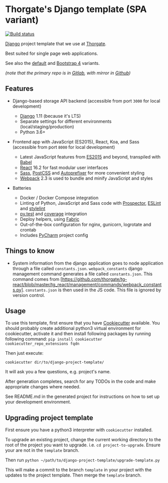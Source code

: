 # Thorgate's Django template (SPA variant)

[![Build status](https://gitlab.com/thorgate-public/django-project-template/badges/spa/pipeline.svg)](https://gitlab.com/thorgate-public/django-project-template/commits/spa) 

[Django](https://www.djangoproject.com/) project template that we use at [Thorgate](https://thorgate.eu).

Best suited for single page web applications.

See also the [default](https://gitlab.com/thorgate-public/django-project-template/tree/master)
and [Bootstrap 4](https://gitlab.com/thorgate-public/django-project-template/tree/bootstrap4) variants.

_(note that the primary repo is in [Gitlab](https://gitlab.com/thorgate-public/django-project-template), with mirror in [Github](https://github.com/thorgate/django-project-template))_


## Features

- Django-based storage API backend (accessible from port `3000` for local development)

    - [Django](https://www.djangoproject.com/) 1.11 (because it's LTS)
    - Separate settings for different environments (local/staging/production)
    - Python 3.6+

- Frontend app with JavaScript (ES2015), React, Koa, and Sass (accessible from port `8000` for local development)

    - Latest JavaScript features from [ES2015](https://babeljs.io/docs/learn-es2015/) and beyond, transpiled with
      [Babel](https://babeljs.io/)
    - [React](https://facebook.github.io/react/) 16.2 for fast modular user interfaces
    - [Sass](http://sass-lang.com/), [PostCSS](http://postcss.org/) and
      [Autoprefixer](https://github.com/postcss/autoprefixer) for more convenient styling
    - [Webpack](https://webpack.github.io/) 2.3 is used to bundle and minify JavaScript and styles

- Batteries

    - Docker / Docker Compose integration
    - Linting of Python, JavaScript and Sass code with [Prospector](http://prospector.landscape.io/),
      [ESLint](http://eslint.org/) and [stylelint](https://stylelint.io/)
    - [py.test](http://pytest.org/) and [coverage](https://coverage.readthedocs.io/) integration
    - Deploy helpers, using [Fabric](http://www.fabfile.org/)
    - Out-of-the-box configuration for nginx, gunicorn, logrotate and crontab
    - Includes [PyCharm](https://www.jetbrains.com/pycharm/) project config


## Things to know
 
- System information from the django application goes to node application through a file called `constants.json`. 
  `webpack_constants` django management command generates a file called `constants.json`. 
  This command comes from 
  [https://github.com/thorgate/tg-react/blob/master/tg_react/management/commands/webpack_constants.py]. 
  `constants.json` is then used in the JS code. This file is ignored by version control.


## Usage

To use this template, first ensure that you have
[Cookiecutter](http://cookiecutter.readthedocs.org/en/latest/readme.html) available.
You should probably create additional python3 virtual environment for cookiecutter, activate it
and then install following packages by running following command:
`pip install cookiecutter cookiecutter_repo_extensions fqdn`


Then just execute:

    cookiecutter dir/to/django-project-template/

It will ask you a few questions, e.g. project's name.

After generation completes, search for any TODOs in the code and make appropriate changes where needed.

See README.md in the generated project for instructions on how to set up your development environment.


## Upgrading project template

First ensure you have a python3 interpreter with `cookiecutter` installed.

To upgrade an existing project, change the current working directory to the root of the project you want to upgrade. i.e. `cd project-to-upgrade`. Ensure your are not in the `template` branch.

Then run `python ~/path/to/django-project-template/upgrade-template.py`

This will make a commit to the branch `template` in your project with the updates to the project template. Then merge the `template` branch.
